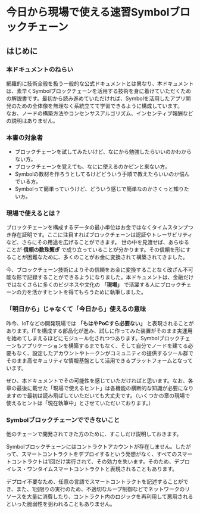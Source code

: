 # 今日から現場で使える速習Symbolブロックチェーン

## はじめに

### 本ドキュメントのねらい

網羅的に技術全般を扱う一般的な公式ドキュメントとは異なり、本ドキュメントは、素早くSymbolブロックチェーンを活用する技術を身に着けていただくための解説書です。最初から読み進めていただければ、Symbolを活用したアプリ開発のための全体像を無理なく系統立てて学習できるように構成しています。  
なお、ノードの構築方法やコンセンサスアルゴリズム、インセンティブ報酬などの説明はありません。  

### 本書の対象者

- ブロックチェーンを試してみたいけど、なにから勉強したらいいのかわからない方。
- ブロックチェーンを覚えても、なにに使えるのかピンと来ない方。
- Symbolの教材を作ろうとしてるけどどういう手順で教えたらいいのか悩んでいる方。
- Symbolって簡単っていうけど、どういう感じで簡単なのかさくっと知りたい方。

### 現場で使えるとは？

ブロックチェーンを構成するデータの最小単位はお金ではなくタイムスタンプつき存在証明です。ここに注目すればブロックチェーンは認証やトレーサビリティなど、さらにその用途を広げることができます。 世の中を見渡せば、あらゆることが **信頼の数珠繋ぎ** で成り立っていることが分かります。その信頼を形にすることが困難なために、多くのことがお金に変換されて構築されてきました。

今、ブロックチェーン技術によりその信頼をお金に変換することなく改ざん不可能な形で記録することができるようになりました。本ドキュメントは、金融だけではなくさらに多くのビジネスや文化の **「現場」** で活躍する人にブロックチェーンの力を活かすヒントを得てもらうために執筆しました。  

### 「明日から」じゃなくて「今日から」使えるの意味
昨今、IoTなどの開発現場では **「もはやPoCすら必要ない」** と表現されることがあります。ITを構成する部品化が進み、試しに作ってみた装置がそのまま実運用を始めてしまえるほどにモジュール化されつつあります。Symbolブロックチェーンもアプリケーションを構築するまでもなく、そして自分でノードを建てる必要もなく、設定したアカウントやトークンがコミュニティの提供するツール群でそのまま高セキュリティな情報基盤として活用できるプラットフォームとなっています。  

ぜひ、本ドキュメントでその可能性を感じていただければと思います。なお、各章の最後に載せた「現場で使えるヒント」は各機能の横断的な知識が必要になりますので最初は読み飛ばしていただいても大丈夫です。（いくつかの章の現場で使えるヒントは「現在執筆中」とさせていただいております。）  

### Symbolブロックチェーンでできないこと

他のチェーンで開発されてきた方のために、すこしだけ説明しておきます。

Symbolブロックチェーンにはコントラクトアカウントが存在しません。したがって、スマートコントラクトをデプロイするという発想がなく、すべてのスマートコントラクトは1回だけ実行されて、その効力を失います。そのため、デプロイレス・ワンタイムスマートコントラクトと表現されることもあります。  

デプロイ不要なため、任意の言語でスマートコントラクトを記述することができ、また、1回限りの実行のため、不適切なループ制御などでネットワークのリソースを大量に消費したり、コントラクト内のロジックを再利用して悪用されるといった脆弱性を狙われることもありません。  
